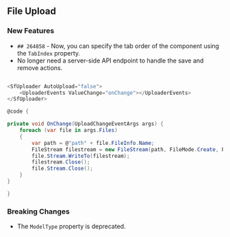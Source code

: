 ##  File Upload

###    New Features

- `## 264858` - Now, you can specify the tab order of the component using the `TabIndex` property.
- No longer need a server-side API endpoint to handle the save and remove actions.

```csharp

<SfUploader AutoUpload="false">
    <UploaderEvents ValueChange="onChange"></UploaderEvents>
</SfUploader>

@code {

private void OnChange(UploadChangeEventArgs args) {
    foreach (var file in args.Files)
    {
        var path = @"path" + file.FileInfo.Name;
        FileStream filestream = new FileStream(path, FileMode.Create, FileAccess.Write);
        file.Stream.WriteTo(filestream);
        filestream.Close();
        file.Stream.Close();
    }
}

}

```

###    Breaking Changes

- The `ModelType` property is deprecated.

